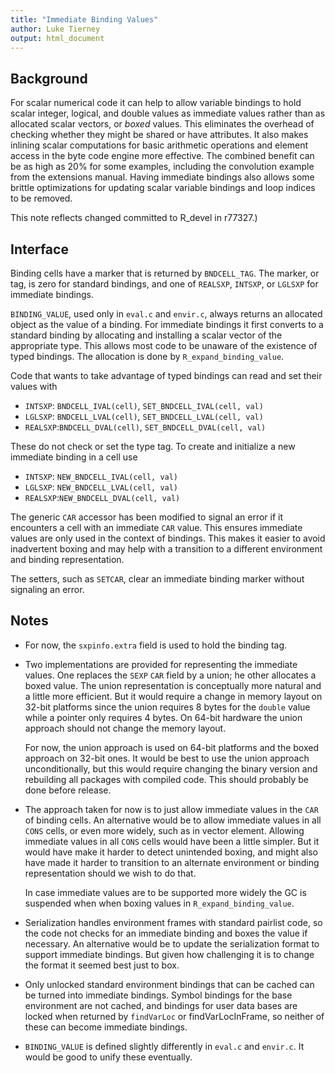 ```yaml
---
title: "Immediate Binding Values"
author: Luke Tierney
output: html_document
---
```


## Background

For scalar numerical code it can help to allow variable bindings to
hold scalar integer, logical, and double values as immediate values
rather than as allocated scalar vectors, or _boxed_ values. This
eliminates the overhead of checking whether they might be shared or
have attributes. It also makes inlining scalar computations for basic
arithmetic operations and element access in the byte code engine more
effective. The combined benefit can be as high as 20% for some
examples, including the convolution example from the extensions
manual. Having immediate bindings also allows some brittle
optimizations for updating scalar variable bindings and loop indices
to be removed.

This note reflects changed committed to R_devel in r77327.)

## Interface

Binding cells have a marker that is returned by `BNDCELL_TAG`. The
marker, or tag, is zero for standard bindings, and one of `REALSXP`,
`INTSXP`, or `LGLSXP` for immediate bindings.

`BINDING_VALUE`, used only in `eval.c` and `envir.c`, always returns
an allocated object as the value of a binding. For immediate bindings
it first converts to a standard binding by allocating and installing a
scalar vector of the appropriate type. This allows most code to be
unaware of the existence of typed bindings.  The allocation is done by
`R_expand_binding_value`.

Code that wants to take advantage of typed bindings can read and set
their values with

- `INTSXP`: `BNDCELL_IVAL(cell)`, `SET_BNDCELL_IVAL(cell, val)`
- `LGLSXP`: `BNDCELL_LVAL(cell)`, `SET_BNDCELL_LVAL(cell, val)`
- `REALSXP`:`BNDCELL_DVAL(cell)`, `SET_BNDCELL_DVAL(cell, val)`

These do not check or set the type tag. To create and initialize a new
immediate binding in a cell use
	  
- `INTSXP`: `NEW_BNDCELL_IVAL(cell, val)`
- `LGLSXP`: `NEW_BNDCELL_LVAL(cell, val)`
- `REALSXP`:`NEW_BNDCELL_DVAL(cell, val)`

The generic `CAR` accessor has been modified to signal an error if it
encounters a cell with an immediate `CAR` value. This ensures
immediate values are only used in the context of bindings. This makes
it easier to avoid inadvertent boxing and may help with a transition
to a different environment and binding representation.

The setters, such as `SETCAR`, clear an immediate binding marker
without signaling an error.


## Notes

  - For now, the `sxpinfo.extra` field is used to hold the binding
    tag.

  - Two implementations are provided for representing the immediate
    values. One replaces the `SEXP` `CAR` field by a union; he other
    allocates a boxed value. The union representation is conceptually
    more natural and a little more efficient. But it would require a
    change in memory layout on 32-bit platforms since the union
    requires 8 bytes for the `double` value while a pointer only
    requires 4 bytes. On 64-bit hardware the union approach should not
    change the memory layout.

    For now, the union approach is used on 64-bit platforms and the
    boxed approach on 32-bit ones. It would be best to use the union
    approach unconditionally, but this would require changing the
    binary version and rebuilding all packages with compiled code.
    This should probably be done before release.

  - The approach taken for now is to just allow immediate values in
    the `CAR` of binding cells. An alternative would be to allow
    immediate values in all `CONS` cells, or even more widely, such as
    in vector element. Allowing immediate values in all `CONS` cells
    would have been a little simpler. But it would have make it harder
    to detect unintended boxing, and might also have made it harder to
    transition to an alternate environment or binding representation
    should we wish to do that.

    In case immediate values are to be supported more widely the GC is
    suspended when when boxing values in `R_expand_binding_value`.
  
  - Serialization handles environment frames with standard pairlist
    code, so the code not checks for an immediate binding and boxes
    the value if necessary. An alternative would be to update the
    serialization format to support immediate bindings. But given how
    challenging it is to change the format it seemed best just to box.
  
  - Only unlocked standard environment bindings that can be cached can
    be turned into immediate bindings. Symbol bindings for the base
    environment are not cached, and bindings for user data bases are
    locked when returned by `findVarLoc` or findVarLocInFrame, so
    neither of these can become immediate bindings.

  - `BINDING_VALUE` is defined slightly differently in `eval.c` and
    `envir.c`. It would be good to unify these eventually.

<!--
Local Variables: 
mode: poly-markdown+R
mode: flyspell
End:
-->
